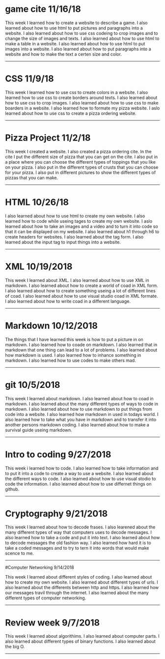# game cite 11/16/18

This week I learned how to create a website to describe a game. I also learned about how to use html to put pictures and paragraphs into a website. I also learned about how to use css codeing to crop images and to change the size of images and texts. I also learned about how to use html to make a table in a website. I also learned about how to use html to put images into a website. I also learned about how to put paragraphs into a website and how to make the text a certen size and color. 

---

# CSS 11/9/18

This week I learned how to use css to create colors in a website. I also learned how to use css to create borders around texts. I also learned about how to use css to crop images. I also learned about how to use css to make boarders in a website. I also learned how to formate my pizza website. I aslo learned about how to use css to create a pizza ordering website. 

---

# Pizza Project 11/2/18

This week I created a website. I also created a pizza ordering cite. In the cite I put the different size of pizza that you can get on the cite. I also put in a place where you can choose the different types of toppings that you like on your pizza. I also put in the different types of crusts that you can choose for your pizza. I also put in different pictures to show the different types of pizzas that you can make. 

---

# HTML 10/26/18

I also learned about how to use html to create my own website. I also learned how to code while useing tages to create my own website. I aslo learned about how to take an images and a video and to turn it into code so that it can be displayed on my website. I also learned about h1 through h6 to create headers for websites. I also learned about the tag form. I also learned about the input tag to input things into a website. 

---

# XML 10/19/2018

This week I learned about XML. I also learned about how to use XML in markdown. I also learned about how to create a world of coad in XML form. I also learned about how to create something useing a lot of different lines of coad. I also learned about how to use visual studio coad in XML formate. I also learned about how to write coad in a different language.  

---

# Markdown 10/12/2018

The things that I have learned this week is how to put a picture in on markdown. I also learned how to coade on markdown. I also learned that in markdown that one thing can lead to a lot of problems. I also learned about how markdown is used. I also learned how to inhance something in markdown. I also learned how to use codes to make others mad. 

---

# git 10/5/2018

This week I learned about markdown. I also learned about how to coad in markdown. I also learned about the many different types of ways to code in markdown. I also learned about how to use markdown to put things from code into a website. I also learned how markdown in used in todays world. I also learned how to take what you have in markdown and to transfer it into another persons markdown coding. I also learned about how to make a survival guide useing markdown. 

---

# Intro to coding 9/27/2018

This week i learned how to code. I also learned how to take information and to put it into a code to create a way to use a website. I also learned about the different ways to code. I also learned about how to use visual stodio to code the information. I also learned about how to use differnet things on github. 

---

# Cryptography 9/21/2018

This week I learned about how to decode frases. I also learened about the many different types of way that computers uses to decode messages. I also learned how to take a code and put it into text. I also learned about how to decode messages the old fashion way. I also learned how hard it is to take a coded messages and to try to tern it into words that would make scence to me. 

---


#Computer Networking 9/14/2018

This week I learned about different styles of coding. I also learned about how to create my own website. I also learned about different types of urls. I also learned about the differents between http and https. I also learned how our messages travil through the internet. I also learned about the many different types of computer networking. 

---

# Review week 9/7/2018

This week I learned about algorithims. I also learned about computer parts. I also learned about different types of binary functions. I also learned about the big O.

---


